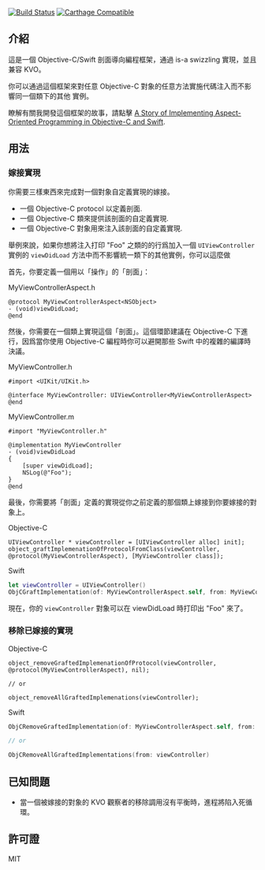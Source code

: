 [![Build Status](https://travis-ci.com/WeZZard/ObjCGraft.svg?branch=master)](https://travis-ci.com/WeZZard/ObjCGraft)
[![Carthage Compatible](https://img.shields.io/badge/Carthage-compatible-4BC51D.svg?style=flat)](https://github.com/Carthage/Carthage)

## 介紹

這是一個 Objective-C/Swift 剖面導向編程框架，通過 is-a swizzling 實現，並且兼容
KVO。

你可以通過這個框架來對任意 Objective-C 對象的任意方法實施代碼注入而不影響同一個類下的其他
實例。

瞭解有關我開發這個框架的故事，請點擊
[A Story of Implementing Aspect-Oriented Programming in Objective-C and Swift](https://wezzard.com/post/2019/03/a-story-of-implementing-aspect-oriented-programming-in-objective-c-and-swift-8b92).

## 用法

### 嫁接實現

你需要三樣東西來完成對一個對象自定義實現的嫁接。

- 一個 Objective-C protocol 以定義剖面.
- 一個 Objective-C 類來提供該剖面的自定義實現.
- 一個 Objective-C 對象用來注入該剖面的自定義實現.

舉例來說，如果你想將注入打印 "Foo" 之類的的行爲加入一個 `UIViewController` 實例的
`viewDidLoad` 方法中而不影響統一類下的其他實例，你可以這麼做

首先，你要定義一個用以「操作」的「剖面」：

MyViewControllerAspect.h

```objc
@protocol MyViewControllerAspect<NSObject>
- (void)viewDidLoad;
@end
```

然後，你需要在一個類上實現這個「剖面」。這個環節建議在 Objective-C 下進行，因爲當你使用
Objective-C 編程時你可以避開那些 Swift 中的複雜的編譯時決議。

MyViewController.h

```objc
#import <UIKit/UIKit.h>

@interface MyViewController: UIViewController<MyViewControllerAspect>
@end
```

MyViewController.m

```objc
#import "MyViewController.h"

@implementation MyViewController
- (void)viewDidLoad
{
    [super viewDidLoad];
    NSLog(@"Foo");
}
@end
```

最後，你需要將「剖面」定義的實現從你之前定義的那個類上嫁接到你要嫁接的對象上。

Objective-C

```objc
UIViewController * viewController = [UIViewController alloc] init];
object_graftImplemenationOfProtocolFromClass(viewController, @protocol(MyViewControllerAspect), [MyViewController class]);
```

Swift

```swift
let viewController = UIViewController()
ObjCGraftImplementation(of: MyViewControllerAspect.self, from: MyViewController.self, to: viewController)
```

現在，你的 `viewController` 對象可以在 viewDidLoad 時打印出 "Foo" 來了。

### 移除已嫁接的實現

Objective-C

```objc
object_removeGraftedImplemenationOfProtocol(viewController, @protocol(MyViewControllerAspect), nil);

// or

object_removeAllGraftedImplemenations(viewController);
```

Swift

```swift
ObjCRemoveGraftedImplementation(of: MyViewControllerAspect.self, from: viewController)

// or

ObjCRemoveAllGraftedImplementations(from: viewController)
```

## 已知問題

- 當一個被嫁接的對象的 KVO 觀察者的移除調用沒有平衡時，進程將陷入死循環。

## 許可證

MIT
